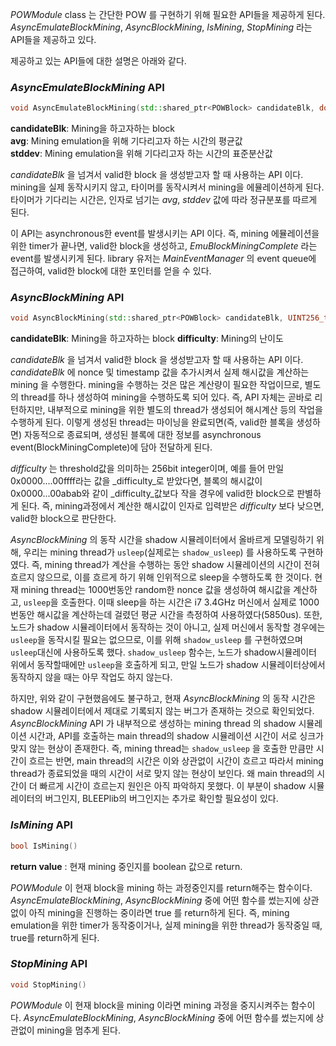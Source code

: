 _POWModule_ class 는 간단한 POW 를 구현하기 위해 필요한 API들을 제공하게 된다. 
_AsyncEmulateBlockMining_, _AsyncBlockMining_, _IsMining_, _StopMining_ 라는 API들을 제공하고 있다.

제공하고 있는 API들에 대한 설명은 아래와 같다. 

### _AsyncEmulateBlockMining_ API
```c++
void AsyncEmulateBlockMining(std::shared_ptr<POWBlock> candidateBlk, double avg, double stddev);
```
**candidateBlk**: Mining을 하고자하는 block  
**avg**: Mining emulation을 위해 기다리고자 하는 시간의 평균값  
**stddev**: Mining emulation을 위해 기다리고자 하는 시간의 표준분산값  

_candidateBlk_ 을 넘겨서 valid한 block 을 생성받고자 할 때 사용하는 API 이다. mining을 실제 동작시키지 않고, 타이머를 동작시켜서 mining을 에뮬레이션하게 된다. 타이머가 기다리는 시간은, 인자로 넘기는 _avg_, _stddev_ 값에 따라 정규분포를 따르게 된다.

이 API는 asynchronous한 event를 발생시키는 API 이다. 즉, mining 에뮬레이션을 위한 timer가 끝나면, valid한 block을 생성하고, _EmuBlockMiningComplete_ 라는 event를 발생시키게 된다. 
library 유저는 _MainEventManager_ 의 event queue에 접근하여, valid한 block에 대한 포인터를 얻을 수 있다.

### _AsyncBlockMining_ API
```c++
void AsyncBlockMining(std::shared_ptr<POWBlock> candidateBlk, UINT256_t difficulty);
```
**candidateBlk**: Mining을 하고자하는 block
**difficulty**: Mining의 난이도

_candidateBlk_ 을 넘겨서 valid한 block 을 생성받고자 할 때 사용하는 API 이다. _candidateBlk_ 에 nonce 및 timestamp 값을 추가시켜서 실제 해시값을 계산하는 mining 을 수행한다. mining을 수행하는 것은 많은 계산량이 필요한 작업이므로, 별도의 thread를 하나 생성하여 mining을 수행하도록 되어 있다. 즉, API 자체는 곧바로 리턴하지만, 내부적으로 mining을 위한 별도의 thread가 생성되어 해시계산 등의 작업을 수행하게 된다. 이렇게 생성된 thread는 마이닝을 완료되면(즉, valid한 블록을 생성하면) 자동적으로 종료되며, 생성된 블록에 대한 정보를 asynchronous event(BlockMiningComplete)에 담아 전달하게 된다. 


 _difficulty_ 는 threshold값을 의미하는 256bit integer이며, 예를 들어 만일 0x0000....00ffff라는 값을 _difficulty_로 받았다면, 블록의 해시값이 0x0000...00abab와 같이 _difficulty_값보다 작을 경우에 valid한 block으로 판별하게 된다. 즉, mining과정에서 계산한 해시값이 인자로 입력받은 _difficulty_ 보다 낮으면, valid한 block으로 판단한다. 

 _AsyncBlockMining_ 의 동작 시간을 shadow 시뮬레이터에서 올바르게 모델링하기 위해, 우리는 mining thread가 `usleep`(실제로는 `shadow_usleep`) 를 사용하도록 구현하였다. 즉, mining thread가 계산을 수행하는 동안 shadow 시뮬레이션의 시간이 전혀 흐르지 않으므로, 이를 흐르게 하기 위해 인위적으로 sleep을 수행하도록 한 것이다. 현재 mining thread는 1000번동안 random한 nonce 값을 생성하여 해시값을 계산하고, `usleep`을 호출한다. 이때 sleep을 하는 시간은 i7 3.4GHz 머신에서 실제로 1000번동안 해시값을 계산하는데 걸렸던 평균 시간을 측정하여 사용하였다(5850us). 또한, 노드가 shadow 시뮬레이터에서 동작하는 것이 아니고, 실제 머신에서 동작할 경우에는 `usleep`을 동작시킬 필요는 없으므로, 이를 위해 `shadow_usleep` 를 구현하였으며 `usleep`대신에 사용하도록 했다. `shadow_usleep` 함수는, 노드가 shadow시뮬레이터 위에서 동작할때에만 `usleep`을 호출하게 되고, 만일 노드가 shadow 시뮬레이터상에서 동작하지 않을 때는 아무 작업도 하지 않는다. 

 하지만, 위와 같이 구현했음에도 불구하고, 현재 _AsyncBlockMining_ 의 동작 시간은 shadow 시뮬레이터에서 제대로 기록되지 않는 버그가 존재하는 것으로 확인되었다. _AsyncBlockMining_ API 가 내부적으로 생성하는 mining thread 의 shadow 시뮬레이션 시간과, API를 호출하는 main thread의 shadow 시뮬레이션 시간이 서로 싱크가 맞지 않는 현상이 존재한다. 즉, mining thread는 `shadow_usleep` 을 호출한 만큼만 시간이 흐르는 반면, main thread의 시간은 이와 상관없이 시간이 흐르고 따라서 mining thread가 종료되었을 때의 시간이 서로 맞지 않는 현상이 보인다. 왜 main thread의 시간이 더 빠르게 시간이 흐르는지 원인은 아직 파악하지 못했다. 이 부분이 shadow 시뮬레이터의 버그인지, BLEEPlib의 버그인지는 추가로 확인할 필요성이 있다. 


### _IsMining_ API
```c++
bool IsMining()
```
**return value** : 현재 mining 중인지를 boolean 값으로 return.

_POWModule_ 이 현재 block을 mining 하는 과정중인지를 return해주는 함수이다. _AsyncEmulateBlockMining_, _AsyncBlockMining_ 중에 어떤 함수를 썼는지에 상관없이 아직 mining을 진행하는 중이라면 true 를 return하게 된다. 즉, mining emulation을 위한 timer가 동작중이거나, 실제 mining을 위한 thread가 동작중일 때, true를 return하게 된다.


### _StopMining_ API
```c++
void StopMining()
```

_POWModule_ 이 현재 block을 mining 이라면 mining 과정을 중지시켜주는 함수이다. _AsyncEmulateBlockMining_, _AsyncBlockMining_ 중에 어떤 함수를 썼는지에 상관없이 mining을 멈추게 된다. 

